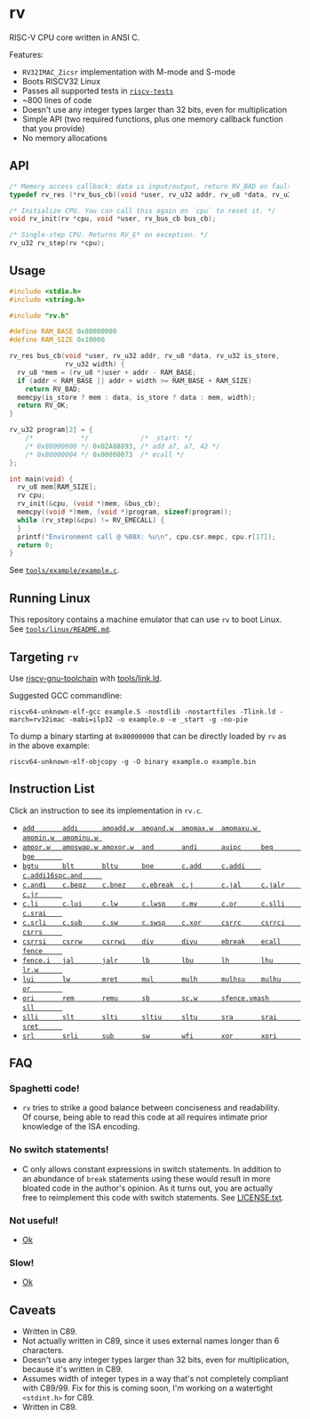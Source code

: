 # rv

RISC-V CPU core written in ANSI C.

Features:
- `RV32IMAC_Zicsr` implementation with M-mode and S-mode
- Boots RISCV32 Linux
- Passes all supported tests in [`riscv-tests`](https://github.com/riscv/riscv-tests)
- ~800 lines of code
- Doesn't use any integer types larger than 32 bits, even for multiplication
- Simple API (two required functions, plus one memory callback function that you provide)
- No memory allocations

## API

```c
/* Memory access callback: data is input/output, return RV_BAD on fault. */
typedef rv_res (*rv_bus_cb)(void *user, rv_u32 addr, rv_u8 *data, rv_u32 is_store, rv_u32 width);

/* Initialize CPU. You can call this again on `cpu` to reset it. */
void rv_init(rv *cpu, void *user, rv_bus_cb bus_cb);

/* Single-step CPU. Returns RV_E* on exception. */
rv_u32 rv_step(rv *cpu);
```

## Usage

```c
#include <stdio.h>
#include <string.h>

#include "rv.h"

#define RAM_BASE 0x80000000
#define RAM_SIZE 0x10000

rv_res bus_cb(void *user, rv_u32 addr, rv_u8 *data, rv_u32 is_store,
              rv_u32 width) {
  rv_u8 *mem = (rv_u8 *)user + addr - RAM_BASE;
  if (addr < RAM_BASE || addr + width >= RAM_BASE + RAM_SIZE)
    return RV_BAD;
  memcpy(is_store ? mem : data, is_store ? data : mem, width);
  return RV_OK;
}

rv_u32 program[2] = {
    /*            */             /* _start: */
    /* 0x80000000 */ 0x02A88893, /* add a7, a7, 42 */
    /* 0x80000004 */ 0x00000073  /* ecall */
};

int main(void) {
  rv_u8 mem[RAM_SIZE];
  rv cpu;
  rv_init(&cpu, (void *)mem, &bus_cb);
  memcpy((void *)mem, (void *)program, sizeof(program));
  while (rv_step(&cpu) != RV_EMECALL) {
  }
  printf("Environment call @ %08X: %u\n", cpu.csr.mepc, cpu.r[17]);
  return 0;
}
```

See [`tools/example/example.c`](tools/example/example.c).

## Running Linux

This repository contains a machine emulator that can use `rv` to boot Linux.
See [`tools/linux/README.md`](tools/linux/README.md).

## Targeting `rv`

Use [riscv-gnu-toolchain](https://github.com/riscv-collab/riscv-gnu-toolchain) with [tools/link.ld](tools/link.ld).

Suggested GCC commandline:

`riscv64-unknown-elf-gcc example.S -nostdlib -nostartfiles -Tlink.ld -march=rv32imac -mabi=ilp32 -o example.o -e _start -g -no-pie`

To dump a binary starting at `0x80000000` that can be directly loaded by `rv` as in the above example:

`riscv64-unknown-elf-objcopy -g -O binary example.o example.bin`

## Instruction List

Click an instruction to see its implementation in `rv.c`.

- [`add       `](rv.c#L566)[`addi      `](rv.c#L566)[`amoadd.w  `](rv.c#L525)[`amoand.w  `](rv.c#L537)[`amomax.w  `](rv.c#L541)[`amomaxu.w `](rv.c#L545)[`amomin.w  `](rv.c#L539)[`amominu.w `](rv.c#L543)
- [`amoor.w   `](rv.c#L535)[`amoswap.w `](rv.c#L527)[`amoxor.w  `](rv.c#L533)[`and       `](rv.c#L583)[`andi      `](rv.c#L583)[`auipc     `](rv.c#L673)[`beq       `](rv.c#L486)[`bge       `](rv.c#L489)
- [`bgtu      `](rv.c#L491)[`blt       `](rv.c#L488)[`bltu      `](rv.c#L490)[`bne       `](rv.c#L487)[`c.add     `](rv.c#L385)[`c.addi    `](rv.c#L323)[`c.addi16sp`](rv.c#L330)[`c.and     `](rv.c#L351)
- [`c.andi    `](rv.c#L342)[`c.beqz    `](rv.c#L361)[`c.bnez    `](rv.c#L363)[`c.ebreak  `](rv.c#L382)[`c.j       `](rv.c#L359)[`c.jal     `](rv.c#L325)[`c.jalr    `](rv.c#L379)[`c.jr      `](rv.c#L374)
- [`c.li      `](rv.c#L327)[`c.lui     `](rv.c#L332)[`c.lw      `](rv.c#L315)[`c.lwsp    `](rv.c#L371)[`c.mv      `](rv.c#L376)[`c.or      `](rv.c#L349)[`c.slli    `](rv.c#L369)[`c.srai    `](rv.c#L340)
- [`c.srli    `](rv.c#L338)[`c.sub     `](rv.c#L345)[`c.sw      `](rv.c#L317)[`c.swsp    `](rv.c#L387)[`c.xor     `](rv.c#L347)[`csrrc     `](rv.c#L626)[`csrrci    `](rv.c#L626)[`csrrs     `](rv.c#L620)
- [`csrrsi    `](rv.c#L620)[`csrrw     `](rv.c#L611)[`csrrwi    `](rv.c#L611)[`div       `](rv.c#L597)[`divu      `](rv.c#L599)[`ebreak    `](rv.c#L662)[`ecall     `](rv.c#L659)[`fence     `](rv.c#L508)
- [`fence.i   `](rv.c#L512)[`jal       `](rv.c#L554)[`jalr      `](rv.c#L501)[`lb        `](rv.c#L465)[`lbu       `](rv.c#L465)[`lh        `](rv.c#L465)[`lhu       `](rv.c#L465)[`lr.w      `](rv.c#L529)
- [`lui       `](rv.c#L675)[`lw        `](rv.c#L465)[`mret      `](rv.c#L635)[`mul       `](rv.c#L587)[`mulh      `](rv.c#L587)[`mulhsu    `](rv.c#L587)[`mulhu     `](rv.c#L587)[`or        `](rv.c#L581)
- [`ori       `](rv.c#L581)[`rem       `](rv.c#L601)[`remu      `](rv.c#L603)[`sb        `](rv.c#L477)[`sc.w      `](rv.c#L531)[`sfence.vma`](rv.c#L655)[`sh        `](rv.c#L477)[`sll       `](rv.c#L571)
- [`slli      `](rv.c#L571)[`slt       `](rv.c#L573)[`slti      `](rv.c#L573)[`sltiu     `](rv.c#L575)[`sltu      `](rv.c#L575)[`sra       `](rv.c#L579)[`srai      `](rv.c#L579)[`sret      `](rv.c#L635)
- [`srl       `](rv.c#L579)[`srli      `](rv.c#L579)[`sub       `](rv.c#L566)[`sw        `](rv.c#L477)[`wfi       `](rv.c#L652)[`xor       `](rv.c#L577)[`xori      `](rv.c#L577)

## FAQ

### Spaghetti code!

- `rv` tries to strike a good balance between conciseness and readability. Of course, being able to read this code at all requires intimate prior knowledge of the ISA encoding.

### No switch statements!

- C only allows constant expressions in switch statements. In addition to an abundance of `break` statements using these would result in more bloated code in the author's opinion. As it turns out, you are actually free to reimplement this code with switch statements. See [LICENSE.txt](LICENSE.txt).

### Not useful!
- [Ok](https://www.google.com/search?q=happy+smiley+thumbs+up+happy+cool+funny+ok&tbm=isch)

### Slow!
- [Ok](https://www.google.com/search?q=happy+smiley+thumbs+up+happy+cool+funny+ok&tbm=isch)

## Caveats

- Written in C89.
- Not actually written in C89, since it uses external names longer than 6 characters.
- Doesn't use any integer types larger than 32 bits, even for multiplication, because it's written in C89.
- Assumes width of integer types in a way that's not completely compliant with C89/99. Fix for this is coming soon, I'm working on a watertight `<stdint.h>` for C89.
- Written in C89.
